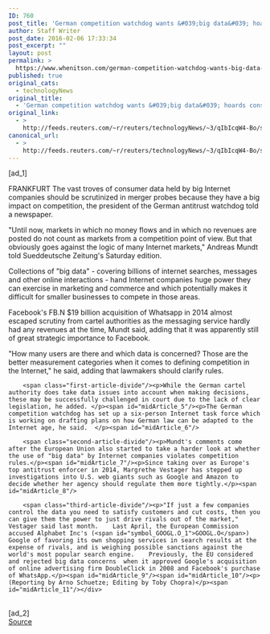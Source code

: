 ```yaml
---
ID: 760
post_title: 'German competition watchdog wants &#039;big data&#039; hoards considered in merger probes: paper'
author: Staff Writer
post_date: 2016-02-06 17:33:34
post_excerpt: ""
layout: post
permalink: >
  https://www.whenitson.com/german-competition-watchdog-wants-big-data-hoards-considered-in-merger-probes-paper/
published: true
original_cats:
  - technologyNews
original_title:
  - 'German competition watchdog wants &#039;big data&#039; hoards considered in merger probes: paper'
original_link:
  - >
    http://feeds.reuters.com/~r/reuters/technologyNews/~3/qIbIcqW4-Bo/story01.htm
canonical_url:
  - >
    http://feeds.reuters.com/~r/reuters/technologyNews/~3/qIbIcqW4-Bo/story01.htm
---
```

 [ad_1]
<br><div id="articleText">
<span id="midArticle_start"/>

<span class="focusParagraph" readability="5"><p><span class="articleLocation">FRANKFURT</span> The vast troves of consumer data held by big Internet companies should be scrutinized in merger probes because they have a big impact on competition, the president of the German antitrust watchdog told a newspaper. </p></span><span id="midArticle_0"/><p>"Until now, markets in which no money flows and in which no revenues are posted do not count as markets from a competition point of view. But that obviously goes against the logic of many Internet markets," Andreas Mundt told Sueddeutsche Zeitung's Saturday edition. </p><span id="midArticle_1"/><p>Collections of "big data" - covering billions of internet searches, messages and other online interactions - hand Internet companies huge power they can exercise in marketing and commerce and which potentially makes it difficult for smaller businesses to compete in those areas.</p><span id="midArticle_2"/><p>Facebook's FB.N $19 billion acquisition of Whatsapp in 2014 almost escaped scrutiny from cartel authorities as the messaging service hardly had any revenues at the time, Mundt said, adding that it was apparently still of great strategic importance to Facebook. </p><span id="midArticle_3"/><p>"How many users are there and which data is concerned? Those are the better measurement categories when it comes to defining competition in the Internet," he said, adding that lawmakers should clarify rules. </p><span id="midArticle_4"/>
        
        <span class="first-article-divide"/><p>While the German cartel authority does take data issues into account when making decisions, these may be successfully challenged in court due to the lack of clear legislation, he added. </p><span id="midArticle_5"/><p>The German competition watchdog has set up a six-person Internet task force which is working on drafting plans on how German law can be adapted to the Internet age, he said.  </p><span id="midArticle_6"/>
        
        <span class="second-article-divide"/><p>Mundt's comments come after the European Union also started to take a harder look at whether the use of "big data" by Internet companies violates competition rules.</p><span id="midArticle_7"/><p>Since taking over as Europe's top antitrust enforcer in 2014, Margrethe Vestager has stepped up investigations into U.S. web giants such as Google and Amazon to decide whether her agency should regulate them more tightly.</p><span id="midArticle_8"/>
        
        <span class="third-article-divide"/><p>"If just a few companies control the data you need to satisfy customers and cut costs, then you can give them the power to just drive rivals out of the market," Vestager said last month.    Last April, the European Commission accused Alphabet Inc's (<span id="symbol_GOOGL.O_1">GOOGL.O</span>) Google of favoring its own shopping services in search results at the expense of rivals, and is weighing possible sanctions against the world's most popular search engine.    Previously, the EU considered and rejected big data concerns  when it approved Google's acquisition of online advertising firm DoubleClick in 2008 and Facebook's purchase of WhatsApp.</p><span id="midArticle_9"/><span id="midArticle_10"/><p> (Reporting by Arno Schuetze; Editing by Toby Chopra)</p><span id="midArticle_11"/></div>
<br>[ad_2]
<br><a href="http://feeds.reuters.com/~r/reuters/technologyNews/~3/qIbIcqW4-Bo/story01.htm">Source </a>